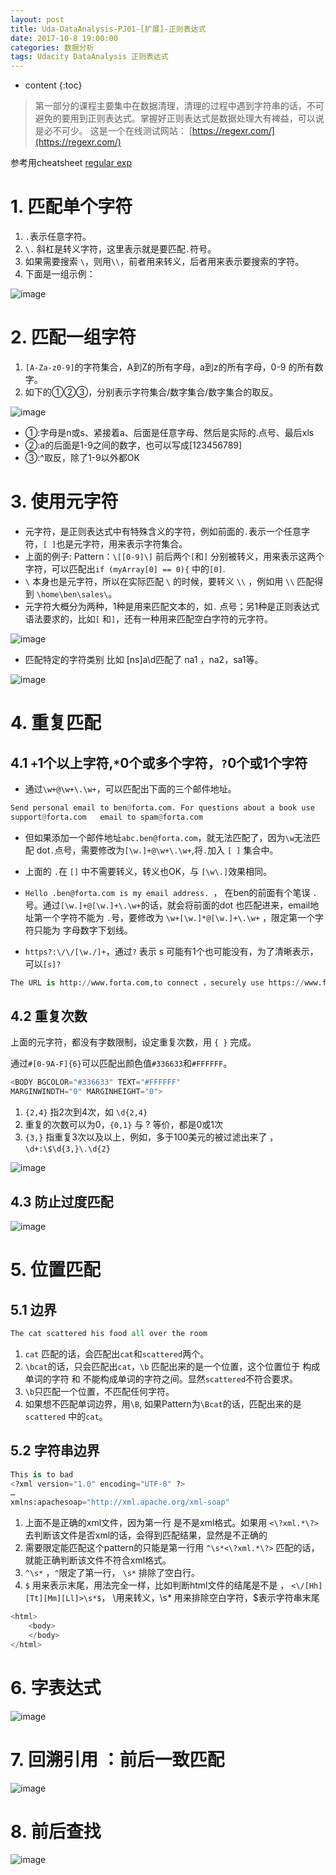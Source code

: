 ```yaml
---
layout: post
title: Uda-DataAnalysis-PJ01-[扩展]-正则表达式
date: 2017-10-8 19:00:00
categories: 数据分析
tags: Udacity DataAnalysis 正则表达式
---
```

* content
{:toc}


> 第一部分的课程主要集中在数据清理，清理的过程中遇到字符串的话，不可避免的要用到正则表达式。掌握好正则表达式是数据处理大有裨益，可以说是必不可少。
> 这是一个在线测试网站： [https://regexr.com/](https://regexr.com/)

参考用cheatsheet [regular exp](https://autodrivegroup.slack.com/files/U76LP2KL3/F7JG9QHL2/davechild_regular-expressions.pdf)

# 1. 匹配单个字符

1. `.`表示任意字符。
2. `\.` 斜杠是转义字符，这里表示就是要匹配`.`符号。
3. 如果需要搜索 `\`，则用`\\`，前者用来转义，后者用来表示要搜索的字符。
4. 下面是一组示例：

![image](https://user-images.githubusercontent.com/18595935/31585125-148c47f8-b1f7-11e7-94f2-e711c0b88344.png)

# 2. 匹配一组字符
1. `[A-Za-z0-9]`的字符集合，A到Z的所有字母，a到z的所有字母，0-9 的所有数字。
2. 如下的①②③，分别表示字符集合/数字集合/数字集合的取反。

![image](https://user-images.githubusercontent.com/18595935/31585148-c541b3b2-b1f7-11e7-8070-e62fe3840e26.png)

- ①:字母是n或s、紧接着a、后面是任意字母、然后是实际的.点号、最后xls
- ②:a的后面是1-9之间的数字，也可以写成[123456789]
- ③:^取反，除了1-9以外都OK

# 3. 使用元字符
- 元字符，是正则表达式中有特殊含义的字符，例如前面的`.`表示一个任意字符，`[ ]`也是元字符，用来表示字符集合。
- 上面的例子: Pattern：`\[[0-9]\]`  前后两个`[`和`]` 分别被转义，用来表示这两个字符，可以匹配出`if (myArray[0] == 0){` 中的`[0]`.
- `\` 本身也是元字符，所以在实际匹配 `\` 的时候，要转义 `\\` ，例如用 `\\`  匹配得到  `\home\ben\sales\`。
- 元字符大概分为两种，1种是用来匹配文本的，如`.` 点号；另1种是正则表达式语法要求的，比如`[` 和`]`，还有一种用来匹配空白字符的元字符。

![image](https://user-images.githubusercontent.com/18595935/31585203-0d3959c6-b1f9-11e7-9231-9e34307deeea.png)

- 匹配特定的字符类别 比如 [ns]a\d匹配了 na1 ，na2，sa1等。

![image](https://user-images.githubusercontent.com/18595935/31585231-80cbfd80-b1f9-11e7-9890-a7e93df3e7ae.png)


# 4. 重复匹配

## 4.1 `+`1个以上字符,`*`0个或多个字符，`?`0个或1个字符

- 通过`\w+@\w+\.\w+`，可以匹配出下面的三个邮件地址。

```python
Send personal email to ben@forta.com. For questions about a book use 
support@forta.com	email to spam@forta.com 
```

- 但如果添加一个邮件地址`abc.ben@forta.com`，就无法匹配了，因为`\w`无法匹配 dot`.`点号，需要修改为`[\w.]+@\w+\.\w+`,将`.`加入 `[ ]` 集合中。

- 上面的 `.`在 `[]` 中不需要转义，转义也OK，与 `[\w\.]`效果相同。

- `Hello .ben@forta.com is my email address. `， 在ben的前面有个笔误 `.` 号。通过`[\w.]+@[\w.]+\.\w+`的话，就会将前面的dot 也匹配进来，email地址第一个字符不能为 `.`号，要修改为 `\w+[\w.]*@[\w.]+\.\w+` ，限定第一个字符只能为 字母数字下划线。

- `https?:\/\/[\w./]+`，通过`?` 表示 s 可能有1个也可能没有，为了清晰表示，可以`[s]?`

```python
The URL is http://www.forta.com,to connect ，securely use https://www.forta.com/ instead.
```


## 4.2 重复次数
上面的元字符，都没有字数限制，设定重复次数，用 `{ }` 完成。

通过`#[0-9A-F]{6}`可以匹配出颜色值`#336633`和`#FFFFFF`。

```python
<BODY BGCOLOR="#336633" TEXT="#FFFFFF"
MARGINWINDTH="0" MARGINHEIGHT="0">

```

1. `{2,4}` 指2次到4次，如 `\d{2,4}`  
2. 重复的次数可以为0，`{0,1}` 与 ? 等价，都是0或1次
3. `{3,}` 指重复3次以及以上，例如，多于100美元的被过滤出来了 ，`\d+:\$\d{3,}\.\d{2}`

![image](https://user-images.githubusercontent.com/18595935/31585545-8b476d30-b1fe-11e7-87f7-bf6db060e879.png)


## 4.3 防止过度匹配

![image](https://user-images.githubusercontent.com/18595935/31585558-d2f79948-b1fe-11e7-98f5-35b92862a351.png)




# 5. 位置匹配

## 5.1 边界

```python
The cat scattered his food all over the room 
```

1. `cat` 匹配的话，会匹配出`cat`和`scattered`两个。
2. `\bcat`的话，只会匹配出`cat`，`\b` 匹配出来的是一个位置，这个位置位于 构成单词的字符 和 不能构成单词的字符之间。显然`scattered`不符合要求。
3. `\b`只匹配一个位置，不匹配任何字符。
4. 如果想不匹配单词边界，用`\B`, 如果Pattern为`\Bcat`的话，匹配出来的是`scattered` 中的`cat`。

## 5.2 字符串边界

```python
This is to bad
<?xml version="1.0" encoding="UTF-8" ?>
…
xmlns:apachesoap="http://xml.apache.org/xml-soap"
```
1. 上面不是正确的xml文件，因为第一行 是不是xml格式。如果用 `<\?xml.*\?>`去判断该文件是否xml的话，会得到匹配结果，显然是不正确的
2. 需要限定能匹配这个pattern的只能是第一行用 `^\s*<\?xml.*\?>` 匹配的话，就能正确判断该文件不符合xml格式。
3. `^\s*` ，`^`限定了第一行， `\s*` 排除了空白行。
4. `$` 用来表示末尾，用法完全一样，比如判断html文件的结尾是不是</html> ， `<\/[Hh][Tt][Mm][Ll]>\s*$`， \用来转义，\s* 用来排除空白字符，$表示字符串末尾

```python
<html>
    <body>
    </body>
</html>
```

# 6. 字表达式

![image](https://user-images.githubusercontent.com/18595935/31585641-5a594ed0-b200-11e7-8301-be3b4c39666b.png)


# 7. 回溯引用 ：前后一致匹配

![image](https://user-images.githubusercontent.com/18595935/31585698-3298f674-b201-11e7-9888-3c3ea0aa6696.png)


# 8. 前后查找

![image](https://user-images.githubusercontent.com/18595935/31585711-6673242e-b201-11e7-89e0-90fc4cbf528d.png)